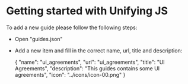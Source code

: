 # Getting started with Unifying JS

To add a new guide please follow the following steps:

* Open "guides.json"
* Add a new item and fill in the correct name, url, title and description:

    {
          "name": "ui_agreements",
          "url": "ui_agreements",
          "title": "UI Agreements",
          "description": "This guides contains some UI agreements",
          "icon": "../icons/icon-00.png"
    }